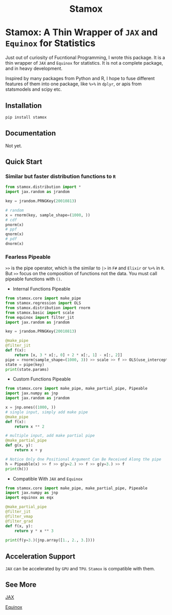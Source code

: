 <h1 align='center'>Stamox</h1>

# Stamox: A Thin Wrapper of `JAX` and `Equinox` for Statistics

Just out of curiosity of Fucntional Programming, I wrote this package. It is a thin wrapper of `JAX` and `Equinox` for statistics. It is not a complete package, and in heavy development.

Inspired by many packages from Python and R, I hope to fuse different features of them into one package, like `%>%` in `dplyr`,
or apis from statsmodels and scipy etc.


## Installation

```bash
pip install stamox
```

## Documentation

Not yet.

## Quick Start

### Similar but faster distribution functions to `R`

```python
from stamox.distribution import *
import jax.random as jrandom

key = jrandom.PRNGKey(20010813)

# random
x = rnorm(key, sample_shape=(1000, ))
# cdf
pnorm(x)
# ppf
qnorm(x)
# pdf
dnorm(x)
```

### Fearless Pipeable

`>>` is the pipe operator, which is the similar to `|>` in `F#` and `Elixir` or `%>%` in `R`. But `>>` focus on the composition of functions not the data. You must call pipeable functions with `()`.

* Internal Functions Pipeable

```python
from stamox.core import make_pipe
from stamox.regression import OLS
from stamox.distribution import rnorm
from stamox.basic import scale
from equinox import filter_jit
import jax.random as jrandom

key = jrandom.PRNGKey(20010813)

@make_pipe
@filter_jit
def f(x):
    return [x, 3 * x[:, 0] + 2 * x[:, 1] - x[:, 2]]
pipe = rnorm(sample_shape=(1000, 3)) >> scale >> f >> OLS(use_intercept=False, key=key)
state = pipe(key)
print(state.params)
```



* Custom Functions Pipeable

```python
from stamox.core import make_pipe, make_partial_pipe, Pipeable
import jax.numpy as jnp
import jax.random as jrandom

x = jnp.ones((1000, ))
# single input, simply add make pipe
@make_pipe
def f(x):
    return x ** 2

# multiple input, add make partial pipe
@make_partial_pipe
def g(x, y):
    return x + y

# Notice Only One Positional Argument Can Be Received Along the pipe
h = Pipeable(x) >> f >> g(y=2.) >> f >> g(y=3.) >> f
print(h())
```

* Compatible With `JAX` and `Equinox`

```python
from stamox.core import make_pipe, make_partial_pipe, Pipeable
import jax.numpy as jnp
import equinox as eqx

@make_partial_pipe
@filter_jit
@filter_vmap
@filter_grad
def f(x, y):
    return y * x ** 3
       
print(f(y=3.)(jnp.array([1., 2., 3.])))
```

## Acceleration Support

`JAX` can be accelerated by `GPU` and `TPU`. `Stamox` is compatible with them.

## See More

[JAX](https://github.com/google/jax)

[Equinox](https://github.com/patrick-kidger/equinox#readme)